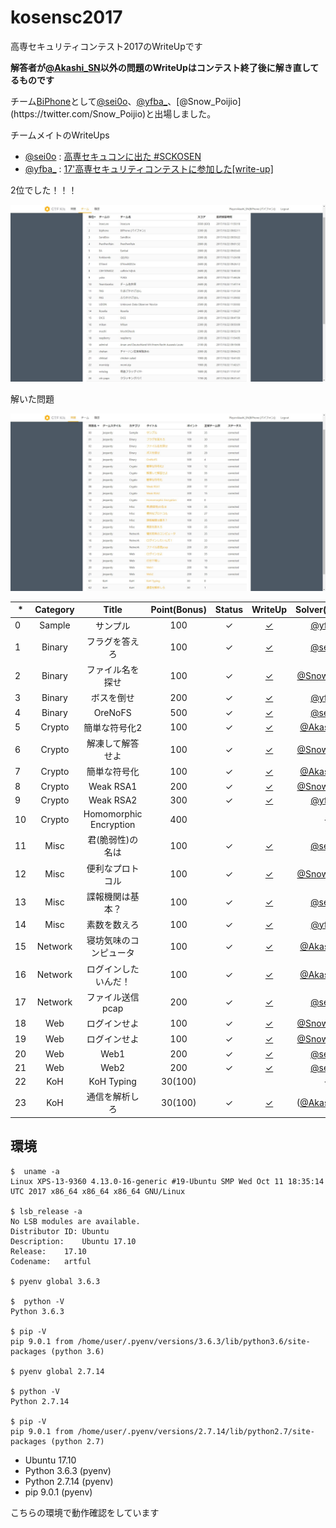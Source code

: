 # kosensc2017

高専セキュリティコンテスト2017のWriteUpです

**解答者が[@Akashi_SN](https://twitter.com/Akashi_SN)以外の問題のWriteUpはコンテスト終了後に解き直してるものです**

チーム[BiPhone](https://ctftime.org/team/21255)として[@sei0o](https://twitter.com/sei0o)、[@yfba_](https://twitter.com/yfba_)、[@Snow_Poijio](https://twitter.com/Snow_Poijio)と出場しました。

チームメイトのWriteUps

- [@sei0o](https://twitter.com/sei0o) : [高専セキュコンに出た #SCKOSEN](http://sei0o.hateblo.jp/entry/2017/10/22/204314)
- [@yfba_](https://twitter.com/yfba_) : [17'高専セキュリティコンテストに参加した[write-up]](http://ecasd-qina.hatenablog.com/entry/20171023/1508722329)

2位でした！！！

![score](score.jpg)

解いた問題

![problem](problem.jpg)


|*|Category|Title|Point(Bonus)|Status|WriteUp|Solver(Bonus)|
|-|:------:|:---:|:---:|:----:|:-----:|:----:|
|0|Sample|サンプル|100|✓|[✓](q0/q0.md)|[@yfba_](https://twitter.com/yfba_)|
|1|Binary|フラグを答えろ|100|✓|[✓](q1/q2.md)|[@sei0o](https://twitter.com/sei0o)|
|2|Binary|ファイル名を探せ|100|✓|[✓](q2/q2.md)|[@Snow_Poijio](https://twitter.com/Snow_Poijio)|
|3|Binary|ボスを倒せ|200|✓|[✓](q3/q3.md)|[@yfba_](https://twitter.com/yfba_)|
|4|Binary|OreNoFS|500|✓|[✓](q4/q4.md)|[@sei0o](https://twitter.com/sei0o)|
|5|Crypto|簡単な符号化2|100|✓|[✓](q5/q5.md)|[@Akashi_SN](https://twitter.com/Akashi_SN)|
|6|Crypto|解凍して解答せよ|100|✓|[✓](q6/q6.md)|[@Snow_Poijio](https://twitter.com/Snow_Poijio)|
|7|Crypto|簡単な符号化|100|✓|[✓](q7/q7.md)|[@Akashi_SN](https://twitter.com/Akashi_SN)|
|8|Crypto|Weak RSA1|200|✓|[✓](q8/q8.md)|[@Snow_Poijio](https://twitter.com/Snow_Poijio)|
|9|Crypto|Weak RSA2|300|✓|[✓](q9/q9.md)|[@yfba_](https://twitter.com/yfba_)|
|10|Crypto|Homomorphic Encryption|400|||-|
|11|Misc|君(脆弱性)の名は|100|✓|[✓](q11/q11.md)|[@sei0o](https://twitter.com/sei0o)|
|12|Misc|便利なプロトコル|100|✓|[✓](q12/q12.md)|[@Snow_Poijio](https://twitter.com/Snow_Poijio)|
|13|Misc|諜報機関は基本？|100|✓|[✓](q13/q13.md)|[@sei0o](https://twitter.com/sei0o)|
|14|Misc|素数を数えろ|100|✓|[✓](q14/q14.md)|[@yfba_](https://twitter.com/yfba_)|
|15|Network|寝坊気味のコンピュータ|100|✓|[✓](q15/q15.md)|[@Akashi_SN](https://twitter.com/Akashi_SN)|
|16|Network|ログインしたいんだ！|100|✓|[✓](q16/q16.md)|[@Akashi_SN](https://twitter.com/Akashi_SN)|
|17|Network|ファイル送信pcap|200|✓|[✓](q17/q17.md)|[@sei0o](https://twitter.com/sei0o)|
|18|Web|ログインせよ|100|✓|[✓](q18/q18.md)|[@Snow_Poijio](https://twitter.com/Snow_Poijio)|
|19|Web|ログインせよ|100|✓|[✓](q19/q19.md)|[@Snow_Poijio](https://twitter.com/Snow_Poijio)|
|20|Web|Web1|200|✓|[✓](q20/q20.md)|[@sei0o](https://twitter.com/sei0o)|
|21|Web|Web2|200|✓|[✓](q21/q21.md)|[@sei0o](https://twitter.com/sei0o)|
|22|KoH|KoH Typing|30(100)|||-|
|23|KoH|通信を解析しろ|30(100)|✓|[✓](q23/q23.md)|([@Akashi_SN](https://twitter.com/Akashi_SN))|


## 環境

```plain
$  uname -a
Linux XPS-13-9360 4.13.0-16-generic #19-Ubuntu SMP Wed Oct 11 18:35:14 UTC 2017 x86_64 x86_64 x86_64 GNU/Linux

$ lsb_release -a
No LSB modules are available.
Distributor ID: Ubuntu
Description:    Ubuntu 17.10
Release:    17.10
Codename:   artful

$ pyenv global 3.6.3

$  python -V
Python 3.6.3

$ pip -V
pip 9.0.1 from /home/user/.pyenv/versions/3.6.3/lib/python3.6/site-packages (python 3.6)

$ pyenv global 2.7.14

$ python -V
Python 2.7.14

$ pip -V
pip 9.0.1 from /home/user/.pyenv/versions/2.7.14/lib/python2.7/site-packages (python 2.7)
```

- Ubuntu 17.10
- Python 3.6.3 (pyenv)
- Python 2.7.14 (pyenv)
- pip 9.0.1 (pyenv)

こちらの環境で動作確認をしています
